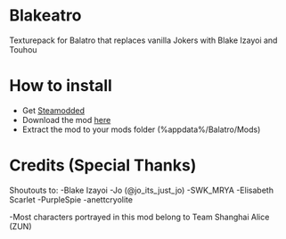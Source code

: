 # Blakeatro
Texturepack for Balatro that replaces vanilla Jokers with Blake Izayoi and Touhou

# How to install
- Get [Steamodded](https://github.com/Steamopollys/Steamodded)
- Download the mod [here](https://github.com/RayitoMSF/Blakeatro/releases)
- Extract the mod to your mods folder (%appdata%/Balatro/Mods)

# Credits (Special Thanks)
Shoutouts to:
-Blake Izayoi
-Jo (@jo_its_just_jo)
-SWK_MRYA
-Elisabeth Scarlet
-PurpleSpie
-anettcryolite

-Most characters portrayed in this mod belong to Team Shanghai Alice (ZUN)
